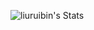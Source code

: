 

![liuruibin's Stats](https://github-readme-stats.vercel.app/api?username=liuruibin&show_icons=true&theme=ambient_gradient&count_private=true&show=reviews,prs_merged,prs_merged_percentage)

